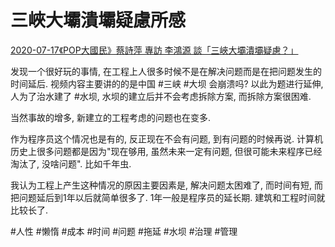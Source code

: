 # 三峽大壩潰壩疑慮所感

[2020-07-17《POP大國民》蔡詩萍 專訪 李鴻源 談「三峽大壩潰壩疑慮？」](https://youtu.be/UtckJMwg6GM)

发现一个很好玩的事情, 在工程上人很多时候不是在解决问题而是在把问题发生的时间延后. 视频内容主要讲的的是中国 #三峡 #大坝 会崩溃吗? 以此为题进行延伸, 人为了治水建了 #水坝, 水坝的建立后并不会考虑拆除方案, 而拆除方案很困难. 

当然事故的增多, 新建立的工程考虑的问题也在变多. 

作为程序员这个情况也是有的, 反正现在不会有问题, 到有问题的时候再说. 计算机历史上很多问题都是因为"现在够用, 虽然未来一定有问题, 但很可能未来程序已经淘汰了, 没啥问题". 比如千年虫.

我认为工程上产生这种情况的原因主要因素是, 解决问题太困难了, 而时间有短, 而把问题延后到1年以后就简单很多了. 1年一般是程序员的延长期. 建筑和工程时间就比较长了.

#人性 #懒惰 #成本 #时间 #问题 #拖延 #水坝 #治理 #管理